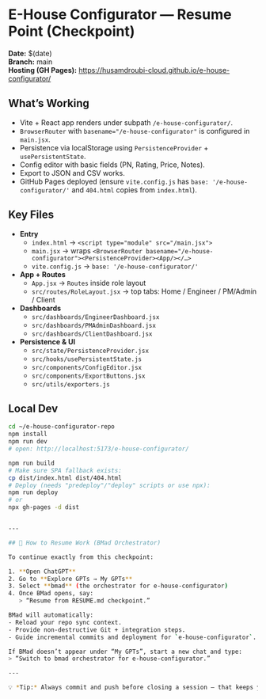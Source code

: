 # E-House Configurator — Resume Point (Checkpoint)

**Date:** $(date)  
**Branch:** main  
**Hosting (GH Pages):** https://husamdroubi-cloud.github.io/e-house-configurator/

## What’s Working
- Vite + React app renders under subpath `/e-house-configurator/`.
- `BrowserRouter` with `basename="/e-house-configurator"` is configured in `main.jsx`.
- Persistence via localStorage using `PersistenceProvider` + `usePersistentState`.
- Config editor with basic fields (PN, Rating, Price, Notes).
- Export to JSON and CSV works.
- GitHub Pages deployed (ensure `vite.config.js` has `base: '/e-house-configurator/'` and `404.html` copies from `index.html`).

## Key Files
- **Entry**
  - `index.html` → `<script type="module" src="/main.jsx">`
  - `main.jsx` → wraps `<BrowserRouter basename="/e-house-configurator"><PersistenceProvider><App/></…>`
  - `vite.config.js` → `base: '/e-house-configurator/'`
- **App + Routes**
  - `App.jsx` → `Routes` inside role layout
  - `src/routes/RoleLayout.jsx` → top tabs: Home / Engineer / PM/Admin / Client
- **Dashboards**
  - `src/dashboards/EngineerDashboard.jsx`
  - `src/dashboards/PMAdminDashboard.jsx`
  - `src/dashboards/ClientDashboard.jsx`
- **Persistence & UI**
  - `src/state/PersistenceProvider.jsx`
  - `src/hooks/usePersistentState.js`
  - `src/components/ConfigEditor.jsx`
  - `src/components/ExportButtons.jsx`
  - `src/utils/exporters.js`

## Local Dev
```bash
cd ~/e-house-configurator-repo
npm install
npm run dev
# open: http://localhost:5173/e-house-configurator/

npm run build
# Make sure SPA fallback exists:
cp dist/index.html dist/404.html
# Deploy (needs "predeploy"/"deploy" scripts or use npx):
npm run deploy
# or
npx gh-pages -d dist


---

## 🧭 How to Resume Work (BMad Orchestrator)

To continue exactly from this checkpoint:

1. **Open ChatGPT**
2. Go to **Explore GPTs → My GPTs**
3. Select **bmad** (the orchestrator for e-house-configurator)
4. Once BMad opens, say:
   > “Resume from RESUME.md checkpoint.”

BMad will automatically:
- Reload your repo sync context.
- Provide non-destructive Git + integration steps.
- Guide incremental commits and deployment for `e-house-configurator`.

If BMad doesn’t appear under “My GPTs”, start a new chat and type:
> “Switch to bmad orchestrator for e-house-configurator.”

---

💡 *Tip:* Always commit and push before closing a session — that keeps your repo state perfectly restorable.
